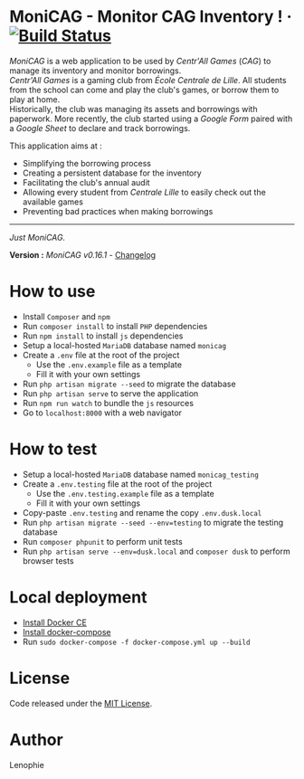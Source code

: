 # MoniCAG - Monitor CAG Inventory ! · [![Build Status](https://travis-ci.com/Lenophie/MoniCAG.svg?branch=master)](https://travis-ci.com/Lenophie/MoniCAG)

*MoniCAG* is a web application to be used by *Centr'All Games* (*CAG*) to manage its inventory and monitor borrowings.  
*Centr'All Games* is a gaming club from *École Centrale de Lille*. All students from the school can come and play the club's games, or borrow them to play at home.  
Historically, the club was managing its assets and borrowings with paperwork. More recently, the club started using a *Google Form* paired with a *Google Sheet* to declare and track borrowings.  

This application aims at :
* Simplifying the borrowing process
* Creating a persistent database for the inventory
* Facilitating the club's annual audit
* Allowing every student from *Centrale Lille* to easily check out the available games
* Preventing bad practices when making borrowings

---

*Just MoniCAG.*

**Version :** *MoniCAG v0.16.1* - [Changelog](./changelog.md)

# How to use

* Install `Composer` and `npm`
* Run `composer install` to install `PHP` dependencies
* Run `npm install` to install `js` dependencies
* Setup a local-hosted `MariaDB` database named `monicag`
* Create a `.env` file at the root of the project
    * Use the `.env.example` file as a template
    * Fill it with your own settings
* Run `php artisan migrate --seed` to migrate the database
* Run `php artisan serve` to serve the application
* Run `npm run watch` to bundle the `js` resources
* Go to `localhost:8000` with a web navigator

# How to test

* Setup a local-hosted `MariaDB` database named `monicag_testing`
* Create a `.env.testing` file at the root of the project
    * Use the `.env.testing.example` file as a template
    * Fill it with your own settings
* Copy-paste `.env.testing` and rename the copy `.env.dusk.local`
* Run `php artisan migrate --seed --env=testing` to migrate the testing database
* Run `composer phpunit` to perform unit tests
* Run `php artisan serve --env=dusk.local` and `composer dusk` to perform browser tests

# Local deployment

* [Install Docker CE](https://docs.docker.com/install/)
* [Install docker-compose](https://docs.docker.com/compose/install/)
* Run `sudo docker-compose -f docker-compose.yml up --build`


# License

Code released under the [MIT License](./LICENSE).

# Author

Lenophie
